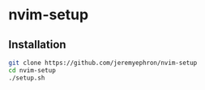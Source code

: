 # nvim-setup

## Installation

```bash
git clone https://github.com/jeremyephron/nvim-setup
cd nvim-setup
./setup.sh
```
